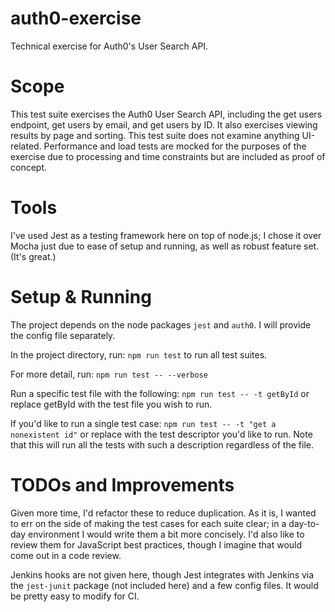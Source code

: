 # auth0-exercise
Technical exercise for Auth0's User Search API.

# Scope
This test suite exercises the Auth0 User Search API, including the get users endpoint, get users by email, and get users by ID. It also exercises viewing results by page and sorting. 
This test suite does not examine anything UI-related. Performance and load tests are mocked for the purposes of the exercise due to processing and time constraints but are included as proof of concept.

# Tools
I've used Jest as a testing framework here on top of node.js; I chose it over Mocha just due to ease of setup and running, as well as robust feature set. (It's great.)

# Setup & Running
The project depends on the node packages `jest` and `auth0`.
I will provide the config file separately.

In the project directory, run:
`npm run test` 
to run all test suites. 

For more detail, run:
`npm run test -- --verbose`

Run a specific test file with the following:
`npm run test -- -t getById`
or replace getById with the test file you wish to run.

If you'd like to run a single test case:
`npm run test -- -t "get a nonexistent id"`
or replace with the test descriptor you'd like to run. Note that this will run all the tests with such a description regardless of the file.

# TODOs and Improvements

Given more time, I'd refactor these to reduce duplication. As it is, I wanted to err on the side of making the test cases for each suite clear; in a day-to-day environment I would write them a bit more concisely.
I'd also like to review them for JavaScript best practices, though I imagine that would come out in a code review.

Jenkins hooks are not given here, though Jest integrates with Jenkins via the `jest-junit` package (not included here) and a few config files. It would be pretty easy to modify for CI. 